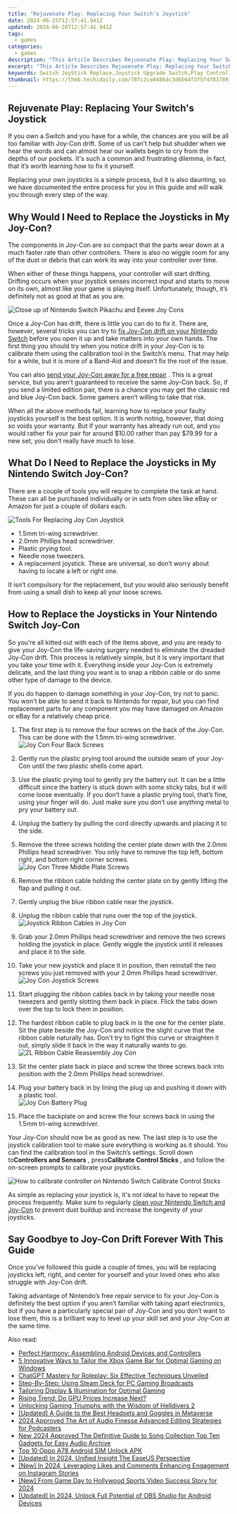 ```yaml
---
title: "Rejuvenate Play: Replacing Your Switch's Joystick"
date: 2024-06-25T12:57:41.941Z
updated: 2024-06-26T12:57:41.941Z
tags:
  - games
categories:
  - games
description: "This Article Describes Rejuvenate Play: Replacing Your Switch's Joystick"
excerpt: "This Article Describes Rejuvenate Play: Replacing Your Switch's Joystick"
keywords: Switch JoyStick Replace,Joystick Upgrade Switch,Play Controller Update,Switch Joy Revive,Joystick Switch Repair,Playtime Enhance Joystick,Switch Stick Longevity
thumbnail: https://thmb.techidaily.com/78fc2ce8486dc3d6564f3f5f4f837891a8fa189d01a8b699d519ecb10291bd82.jpg
---
```


## Rejuvenate Play: Replacing Your Switch's Joystick

 If you own a Switch and you have for a while, the chances are you will be all too familiar with Joy-Con drift. Some of us can’t help but shudder when we hear the words and can almost hear our wallets begin to cry from the depths of our pockets. It's such a common and frustrating dilemma, in fact, that it’s worth learning how to fix it yourself.

 Replacing your own joysticks is a simple process, but it is also daunting, so we have documented the entire process for you in this guide and will walk you through every step of the way.

## Why Would I Need to Replace the Joysticks in My Joy-Con?

 The components in Joy-Con are so compact that the parts wear down at a much faster rate than other controllers. There is also no wiggle room for any of the dust or debris that can work its way into your controller over time.

 When either of these things happens, your controller will start drifting. Drifting occurs when your joystick senses incorrect input and starts to move on its own, almost like your game is playing itself. Unfortunately, though, it’s definitely not as good at that as you are.

![Close up of Nintendo Switch Pikachu and Eevee Joy Cons](https://static1.makeuseofimages.com/wordpress/wp-content/uploads/2022/08/Close-up-of-Nintendo-Switch-Pikachu-and-Eeve-joy-cons.jpg)

 Once a Joy-Con has drift, there is little you can do to fix it. There are, however, several tricks you can try to [fix Joy-Con drift on your Nintendo Switch](https://www.makeuseof.com/ways-to-fix-joy-con-drift-nintendo-switch/) before you open it up and take matters into your own hands. The first thing you should try when you notice drift in your Joy-Con is to calibrate them using the calibration tool in the Switch’s menu. That may help for a while, but it is more of a Band-Aid and doesn’t fix the root of the issue.

 You can also [send your Joy-Con away for a free repair](https://www.makeuseof.com/how-to-send-joy-cons-off-for-free-repair/) . This is a great service, but you aren’t guaranteed to receive the same Joy-Con back. So, if you send a limited edition pair, there is a chance you may get the classic red and blue Joy-Con back. Some gamers aren’t willing to take that risk.

 When all the above methods fail, learning how to replace your faulty joysticks yourself is the best option. It is worth noting, however, that doing so voids your warranty. But if your warranty has already run out, and you would rather fix your pair for around $10.00 rather than pay $79.99 for a new set, you don’t really have much to lose.

## What Do I Need to Replace the Joysticks in My Nintendo Switch Joy-Con?

 There are a couple of tools you will require to complete the task at hand. These can all be purchased individually or in sets from sites like eBay or Amazon for just a couple of dollars each.

![Tools For Replacing Joy Con Joystick](https://static1.makeuseofimages.com/wordpress/wp-content/uploads/wm/2023/10/tools-for-replacing-joy-con-joystick.jpg)

* 1.5mm tri-wing screwdriver.
* 2.0mm Phillips head screwdriver.
* Plastic prying tool.
* Needle nose tweezers.
* A replacement joystick. These are universal, so don’t worry about having to locate a left or right one.

 It isn’t compulsory for the replacement, but you would also seriously benefit from using a small dish to keep all your loose screws.

## How to Replace the Joysticks in Your Nintendo Switch Joy-Con

 So you’re all kitted out with each of the items above, and you are ready to give your Joy-Con the life-saving surgery needed to eliminate the dreaded Joy-Con drift. This process is relatively simple, but it is very important that you take your time with it. Everything inside your Joy-Con is extremely delicate, and the last thing you want is to snap a ribbon cable or do some other type of damage to the device.

 If you do happen to damage something in your Joy-Con, try not to panic. You won't be able to send it back to Nintendo for repair, but you can find replacement parts for any component you may have damaged on Amazon or eBay for a relatively cheap price.

1. The first step is to remove the four screws on the back of the Joy-Con. This can be done with the 1.5mm tri-wing screwdriver.  
![Joy Con Four Back Screws](https://static1.makeuseofimages.com/wordpress/wp-content/uploads/wm/2023/10/joy-con-four-back-screws.jpg)
2. Gently run the plastic prying tool around the outside seam of your Joy-Con until the two plastic shells come apart.
3. Use the plastic prying tool to gently pry the battery out. It can be a little difficult since the battery is stuck down with some sticky tabs, but it will come loose eventually. If you don’t have a plastic prying tool, that’s fine, using your finger will do. Just make sure you don’t use anything metal to pry your battery out.
4. Unplug the battery by pulling the cord directly upwards and placing it to the side.
5. Remove the three screws holding the center plate down with the 2.0mm Phillips head screwdriver. You only have to remove the top left, bottom right, and bottom right corner screws.  
![Joy Con Three Middle Plate Screws](https://static1.makeuseofimages.com/wordpress/wp-content/uploads/wm/2023/10/joy-con-three-middle-plate-screws-1.jpg)

1. Remove the ribbon cable holding the center plate on by gently lifting the flap and pulling it out.
2. Gently unplug the blue ribbon cable near the joystick.
3. Unplug the ribbon cable that runs over the top of the joystick.  
![Joystick Ribbon Cables in Joy Con](https://static1.makeuseofimages.com/wordpress/wp-content/uploads/wm/2023/10/joystick-ribbon-cables-in-joy-con-1.jpg)
4. Grab your 2.0mm Phillips head screwdriver and remove the two screws holding the joystick in place. Gently wiggle the joystick until it releases and place it to the side.
5. Take your new joystick and place it in position, then reinstall the two screws you just removed with your 2.0mm Phillips head screwdriver.  
![Joy Con Joystick Screws](https://static1.makeuseofimages.com/wordpress/wp-content/uploads/wm/2023/10/joy-con-joystick-screws.jpg)

1. Start plugging the ribbon cables back in by taking your needle nose tweezers and gently slotting them back in place. Flick the tabs down over the top to lock them in position.
2. The hardest ribbon cable to plug back in is the one for the center plate. Sit the plate beside the Joy-Con and notice the slight curve that the ribbon cable naturally has. Don't try to fight this curve or straighten it out, simply slide it back in the way it naturally wants to go.  
![ZL Ribbon Cable Reassembly Joy Con](https://static1.makeuseofimages.com/wordpress/wp-content/uploads/wm/2023/10/zl-ribbon-cable-reassembly-joy-con-1.jpg)
3. Sit the center plate back in place and screw the three screws back into position with the 2.0mm Phillips head screwdriver.
4. Plug your battery back in by lining the plug up and pushing it down with a plastic tool.  
![Joy Con Battery Plug](https://static1.makeuseofimages.com/wordpress/wp-content/uploads/wm/2023/10/joy-con-battery-plug.jpg)
5. Place the backplate on and screw the four screws back in using the 1.5mm tri-wing screwdriver.

 Your Joy-Con should now be as good as new. The last step is to use the joystick calibration tool to make sure everything is working as it should. You can find the calibration tool in the Switch’s settings. Scroll down to**Controllers and Sensors** , press**Calibrate Control Sticks** , and follow the on-screen prompts to calibrate your joysticks.

![How to calibrate controller on Nintendo Switch Calibrate Control Sticks](https://static1.makeuseofimages.com/wordpress/wp-content/uploads/2022/12/how-to-calibrate-controller-on-nintendo-switch-calibrate-control-sticks.jpg)

 As simple as replacing your joystick is, it's not ideal to have to repeat the process frequently. Make sure to regularly [clean your Nintendo Switch and Joy-Con](https://www.makeuseof.com/how-to-safely-clean-nintendo-switch-and-joy-cons/) to prevent dust buildup and increase the longevity of your joysticks.

## Say Goodbye to Joy-Con Drift Forever With This Guide

 Once you’ve followed this guide a couple of times, you will be replacing joysticks left, right, and center for yourself and your loved ones who also struggle with Joy-Con drift.

 Taking advantage of Nintendo’s free repair service to fix your Joy-Con is definitely the best option if you aren’t familiar with taking apart electronics, but if you have a particularly special pair of Joy-Con and you don’t want to lose them, this is a brilliant way to level up your skill set and your Joy-Con at the same time.


<ins class="adsbygoogle"
     style="display:block"
     data-ad-format="autorelaxed"
     data-ad-client="ca-pub-7571918770474297"
     data-ad-slot="1223367746"></ins>



<ins class="adsbygoogle"
     style="display:block"
     data-ad-client="ca-pub-7571918770474297"
     data-ad-slot="8358498916"
     data-ad-format="auto"
     data-full-width-responsive="true"></ins>

<span class="atpl-alsoreadstyle">Also read:</span>
<div><ul>
<li><a href="https://games-able.techidaily.com/perfect-harmony-assembling-android-devices-and-controllers/"><u>Perfect Harmony: Assembling Android Devices and Controllers</u></a></li>
<li><a href="https://games-able.techidaily.com/5-innovative-ways-to-tailor-the-xbox-game-bar-for-optimal-gaming-on-windows/"><u>5 Innovative Ways to Tailor the Xbox Game Bar for Optimal Gaming on Windows</u></a></li>
<li><a href="https://games-able.techidaily.com/chatgpt-mastery-for-roleplay-six-effective-techniques-unveiled/"><u>ChatGPT Mastery for Roleplay: Six Effective Techniques Unveiled</u></a></li>
<li><a href="https://games-able.techidaily.com/step-by-step-using-steam-deck-for-pc-gaming-broadcasts/"><u>Step-By-Step: Using Steam Deck for PC Gaming Broadcasts</u></a></li>
<li><a href="https://games-able.techidaily.com/tailoring-display-and-illumination-for-optimal-gaming/"><u>Tailoring Display & Illumination for Optimal Gaming</u></a></li>
<li><a href="https://games-able.techidaily.com/rising-trend-do-gpu-prices-increase-next/"><u>Rising Trend: Do GPU Prices Increase Next?</u></a></li>
<li><a href="https://games-able.techidaily.com/unlocking-gaming-triumphs-with-the-wisdom-of-helldivers-2/"><u>Unlocking Gaming Triumphs with the Wisdom of Helldivers 2</u></a></li>
<li><a href="https://extra-lessons.techidaily.com/updated-a-guide-to-the-best-headsets-and-goggles-in-metaverse/"><u>[Updated] A Guide to the Best Headsets and Goggles in Metaverse</u></a></li>
<li><a href="https://some-tips.techidaily.com/2024-approved-the-art-of-audio-finesse-advanced-editing-strategies-for-podcasters/"><u>2024 Approved  The Art of Audio Finesse  Advanced Editing Strategies for Podcasters</u></a></li>
<li><a href="https://sound-tweaking.techidaily.com/new-2024-approved-the-definitive-guide-to-song-collection-top-ten-gadgets-for-easy-audio-archive/"><u>New 2024 Approved The Definitive Guide to Song Collection Top Ten Gadgets for Easy Audio Archive</u></a></li>
<li><a href="https://sim-unlock.techidaily.com/top-10-oppo-a78-android-sim-unlock-apk-by-drfone-android/"><u>Top 10 Oppo A78 Android SIM Unlock APK</u></a></li>
<li><a href="https://screen-video-capture.techidaily.com/updated-in-2024-unified-insight-the-easeus-perspective/"><u>[Updated] In 2024, Unified Insight  The EaseUS Perspective</u></a></li>
<li><a href="https://instagram-video-recordings.techidaily.com/new-in-2024-leveraging-likes-and-comments-enhancing-engagement-on-instagram-stories/"><u>[New] In 2024, Leveraging Likes and Comments  Enhancing Engagement on Instagram Stories</u></a></li>
<li><a href="https://eaxpv-info.techidaily.com/new-from-game-day-to-hollywood-sports-video-success-story-for-2024/"><u>[New] From Game Day to Hollywood  Sports Video Success Story for 2024</u></a></li>
<li><a href="https://screen-sharing-recording.techidaily.com/updated-in-2024-unlock-full-potential-of-obs-studio-for-android-devices/"><u>[Updated] In 2024, Unlock Full Potential of OBS Studio for Android Devices</u></a></li>
</ul></div>
